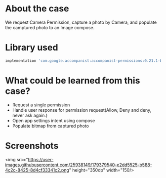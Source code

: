 # About the case

We request Camera Permission, capture a photo by Camera, and populate the camptured photo to an Image compose.



# Library used
``` gradle
implementation 'com.google.accompanist:accompanist-permissions:0.21.1-beta'
``` 



# What could be learned from this case?
- Request a single permission
- Handle user response for permission request(Allow, Deny and deny, never ask again.)
- Open app settings intent using compose
- Populate bitmap from captured photo


# Screenshots
<img src="https://user-images.githubusercontent.com/25938149/179379540-e2dd5525-b588-4c2c-8425-8d4cf33341c2.png"  height="350dp" width="150/>

